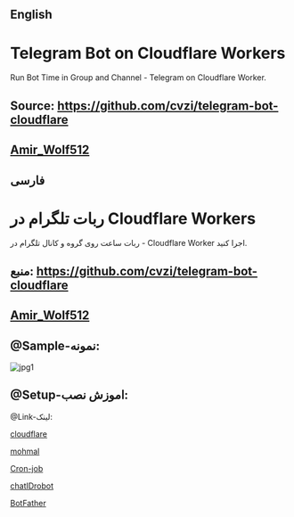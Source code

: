 ## English
# Telegram Bot on Cloudflare Workers
Run Bot Time in Group and Channel - Telegram on Cloudflare Worker.
## Source: https://github.com/cvzi/telegram-bot-cloudflare

## [Amir_Wolf512](https://t.me/amir_wolf512)
## فارسی

# ربات تلگرام در Cloudflare Workers

ربات ساعت روی گروه و کانال تلگرام در - Cloudflare Worker اجرا کنید.



## منبع: https://github.com/cvzi/telegram-bot-cloudflare

## [Amir_Wolf512](https://t.me/amir_wolf512)

## @Sample-نمونه:
![jpg1](https://user-images.githubusercontent.com/60442490/233877305-d962810a-f31c-43bf-b009-dee2751177dc.png)
## @Setup-اموزش نصب:

@Link-لینک:

[cloudflare](https://dash.cloudflare.com/sign-up)

[mohmal](https://www.mohmal.com/)

[Cron-job](https://cron-job.org/)

[chatIDrobot](https://t.me/chatIDrobot)

[BotFather](https://t.me/@BotFather)
